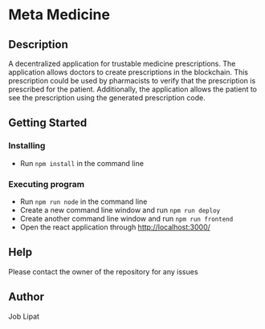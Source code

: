 # Meta Medicine

## Description

A decentralized application for trustable medicine prescriptions. The application allows doctors to create prescriptions in the blockchain. This prescription could be used by pharmacists to verify that the prescription is prescribed for the patient. Additionally, the application allows the patient to see the prescription using the generated prescription code.

## Getting Started

### Installing

* Run `npm install` in the command line

 
### Executing program

* Run `npm run node` in the command line
* Create a new command line window and run `npm run deploy`
* Create another command line window  and run `npm run frontend`
* Open the react application through [http://localhost:3000/](http://localhost:3000/)

## Help

Please contact the owner of the repository for any issues

## Author

Job Lipat
